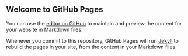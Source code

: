 ## Welcome to GitHub Pages

You can use the [editor on GitHub](https://github.com/httIsHere/JAVA-infoSystem/edit/master/index.md) to maintain and preview the content for your website in Markdown files.

Whenever you commit to this repository, GitHub Pages will run [Jekyll](https://jekyllrb.com/) to rebuild the pages in your site, from the content in your Markdown files.

